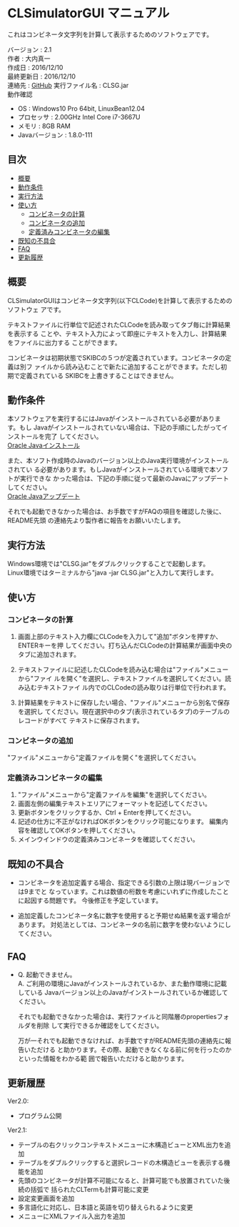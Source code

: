 CLSimulatorGUI マニュアル
================================================================================
これはコンビネータ文字列を計算して表示するためのソフトウェアです。

バージョン     : 2.1  
作者           : 大内真一  
作成日         : 2016/12/10  
最終更新日     : 2016/12/10  
連絡先         : [GitHub](https://github.com/shinichiohuchi/CLSimulatorGUI)
実行ファイル名 : CLSG.jar  
動作確認
- OS             : Windows10 Pro 64bit, LinuxBean12.04
- プロセッサ     : 2.00GHz Intel Core i7-3667U
- メモリ         : 8GB RAM
- Javaバージョン : 1.8.0-111

## 目次 ########################################################################
- [概要](#概要)
- [動作条件](#動作条件)
- [実行方法](#実行方法)
- [使い方](#使い方)
  - [コンビネータの計算](#コンビネータの計算)
  - [コンビネータの追加](#コンビネータの追加)
  - [定義済みコンビネータの編集](#定義済みコンビネータの編集)
- [既知の不具合](#既知の不具合)
- [FAQ](#FAQ)
- [更新履歴](#更新履歴)

## 概要 ########################################################################
CLSimulatorGUIはコンビネータ文字列(以下CLCode)を計算して表示するためのソフトウェ
アです。

テキストファイルに行単位で記述されたCLCodeを読み取ってタブ毎に計算結果を表示する
ことや、テキスト入力によって即座にテキストを入力し、計算結果をファイルに出力する
ことができます。

コンビネータは初期状態でSKIBCの５つが定義されています。コンビネータの定義は別フ
ァイルから読み込むことで新たに追加することができます。ただし初期で定義されている
SKIBCを上書きすることはできません。

## 動作条件 ####################################################################
本ソフトウェアを実行するにはJavaがインストールされている必要があります。もし
Javaがインストールされていない場合は、下記の手順にしたがってインストールを完了
してください。  
[Oracle Javaインストール](https://www.java.com/ja/download/help/download_options.xml)  

また、本ソフト作成時のJavaのバージョン以上のJava実行環境がインストールされてい
る必要があります。もしJavaがインストールされている環境で本ソフトが実行できな
かった場合は、下記の手順に従って最新のJavaにアップデートしてください。  
[Oracle Javaアップデート](https://java.com/ja/download/)  

それでも起動できなかった場合は、お手数ですがFAQの項目を確認した後に、README先頭
の連絡先より製作者に報告をお願いいたします。

## 実行方法 ####################################################################
Windows環境では"CLSG.jar"をダブルクリックすることで起動します。  
Linux環境ではターミナルから"java -jar CLSG.jar"と入力して実行します。  

## 使い方 ######################################################################
### コンビネータの計算 #########################################################
1. 画面上部のテキスト入力欄にCLCodeを入力して"追加"ボタンを押すか、ENTERキーを押
   してください。打ち込んだCLCodeの計算結果が画面中央のタブに追加されます。

2. テキストファイルに記述したCLCodeを読み込む場合は"ファイル"メニューから"ファイ
   ルを開く"を選択し、テキストファイルを選択してください。読み込むテキストファイ
   ル内でのCLCodeの読み取りは行単位で行われます。

3. 計算結果をテキストに保存したい場合、"ファイル"メニューから別名で保存を選択し
   てください。現在選択中のタブ(表示されているタブ)のテーブルのレコードがすべて
   テキストに保存されます。

### コンビネータの追加 #########################################################
"ファイル"メニューから"定義ファイルを開く"を選択してください。

### 定義済みコンビネータの編集 #################################################
1. "ファイル"メニューから"定義ファイルを編集"を選択してください。
2. 画面左側の編集テキストエリアにフォーマットを記述してください。
3. 更新ボタンをクリックするか、Ctrl + Enterを押してください。
4. 記述の仕方に不正がなければOKボタンをクリック可能になります。
   編集内容を確認してOKボタンを押してください。
5. メインウインドウの定義済みコンビネータを確認してください。

## 既知の不具合 ################################################################
- コンビネータを追加定義する場合、指定できる引数の上限は現バージョンでは9までと
  なっています。これは数値の桁数を考慮にいれずに作成したことに起因する問題です。
  今後修正を予定しています。

- 追加定義したコンビネータ名に数字を使用すると予期せぬ結果を返す場合があります。
  対処法としては、コンビネータの名前に数字を使わないようにしてください。

## FAQ #########################################################################
- Q. 起動できません。  
  A. ご利用の環境にJavaがインストールされているか、また動作環境に記載している
  Javaバージョン以上のJavaがインストールされているか確認してください。

  それでも起動できなかった場合は、実行ファイルと同階層のpropertiesフォルダを削除
  して実行できるか確認をしてください。

  万が一それでも起動できなければ、お手数ですがREADME先頭の連絡先に報告いただける
  と助かります。その際、起動できなくなる前に何を行ったのかといった情報をわかる範
  囲で報告いただけると助かります。

## 更新履歴 ####################################################################
Ver2.0:
- プログラム公開

Ver2.1:
- テーブルの右クリックコンテキストメニューに木構造ビューとXML出力を追加
- テーブルをダブルクリックすると選択レコードの木構造ビューを表示する機能を追加
- 先頭のコンビネータが計算不可能になると、計算可能でも放置されていた後続の括弧で
  括られたCLTermも計算可能に変更
- 設定変更画面を追加
- 多言語化に対応し、日本語と英語を切り替えられるように変更
- メニューにXMLファイル入出力を追加
